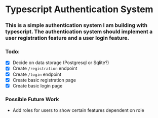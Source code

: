 # Typescript Authentication System

### This is a simple authentication system I am building with typescript. The authentication system should implement a user registration feature and a user login feature.


### Todo:
- [x] Decide on data storage (Postgresql or Sqlite?)
- [x] Create `/registration` endpoint
- [x] Create `/login` endpoint
- [x] Create basic registration page
- [x] Create basic login page

### Possible Future Work
- Add roles for users to show certain features dependent on role
